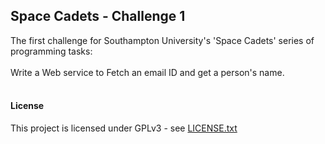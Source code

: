 ## Space Cadets - Challenge 1

The first challenge for Southampton University's 'Space Cadets' series of programming tasks:
      <br />
      <br />
Write a Web service to Fetch an email ID and get a person's name.
<br />
<br />

#### License

This project is licensed under GPLv3 - see [LICENSE.txt](LICENSE.txt)
<br />